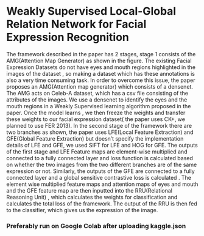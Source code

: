# Weakly Supervised Local-Global Relation Network for Facial Expression Recognition #

The framework described in the paper has 2 stages, stage 1 consists of the AMG(Attention Map Generator) as shown in the figure. The existing Facial Expression Datasets do not have eyes and mouth regions highlighted in the images of the dataset , so making a dataset which has these annotations is also a very time consuming task. In order to overcome this issue, the paper proposes an AMG(Attention map generator) which consists of a densenet. The AMG acts on Celeb-A dataset, which has a csv file consisting of the attributes of the images. We use a densenet to identify the eyes and the mouth regions in a Weakly Supervised learning algorithm proposed in the paper. Once the model learns , we then freeze the weights and transfer these weights to our facial expression dataset( the paper uses CK+, we planned to use FER 2013). In the second stage of the framework there are two branches as shown, the paper uses LFE(Local Feature Extraction) and GFE(Global Feature Extraction) but doesn’t specify the implementation details of LFE and GFE, we used SIFT for LFE and HOG for GFE. The outputs of the first stage and LFE Feature maps are element-wise multiplied and connected to a fully connected layer and loss function is calculated based on whether the two images from the two different branches are of the same expression or not. Similarly, the outputs of the GFE are connected to a fully connected layer and a global sensitive contrastive loss is calculated . The element wise multiplied feature maps and attention maps of eyes and mouth and the GFE feature map are then inputted into the RRU(Relational Reasoning Unit) , which calculates the weights for classification and calculates the total loss of the framework. The output of the RRU is then fed to the classifier, which gives us the expression of the image.

### Preferably run on Google Colab after uploading kaggle.json ###

